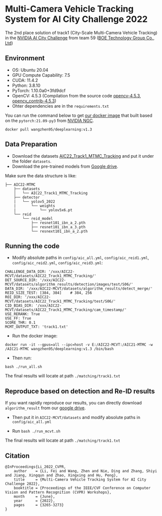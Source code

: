 # Multi-Camera Vehicle Tracking System for AI City Challenge 2022

The 2nd place solution of track1 (City-Scale Multi-Camera Vehicle Tracking) in the [NVIDIA AI City Challenge](https://www.aicitychallenge.org/) from team 59 ([BOE Technology Group Co., Ltd](https://www.boe.com/en))

## Environment 
- OS: Ubuntu 20.04
- GPU Compute Capability: 7.5
- CUDA: 11.4.2
- Python: 3.8.10
- PyTorch: 1.10.0a0+3fd9dcf
- OpenCV: 4.5.3 (Compilation from the source code [opencv-4.5.3](https://github.com/opencv/opencv/archive/refs/tags/4.5.3.tar.gz), [opencv_contrib-4.5.3](https://github.com/opencv/opencv_contrib/archive/refs/tags/4.5.3.tar.gz))
- Ohter dependencies are in the `requirements.txt`

You can run the command below to get [our docker image](https://hub.docker.com/repository/docker/wangzhen95/deeplearning) that built based on the `pytorch:21.09-py3` from [NVIDIA NGC](https://docs.nvidia.com/deeplearning/frameworks/pytorch-release-notes/rel_21-09.html#rel_21-09).
```
docker pull wangzhen95/deeplearning:v1.3
``` 

## Data Preparation
- Download the datasets [AIC22_Track1_MTMC_Tracking](https://www.aicitychallenge.org/2022-data-and-evaluation/)
and put it under the folder `datasets`.
- Download the pre-trained models from [Google drive](https://drive.google.com/drive/folders/1XRFJyZqJ80z6jv9k70N4ULMypMTZw7wg?usp=sharing).

Make sure the data structure is like:
```
├── AIC22-MTMC
    ├── datasets
    │   └── AIC22_Track1_MTMC_Tracking
    ├── detector
    |   └── yolov5_2022
    |       └── weights
    |           └── yolov5x6.pt
    └── reid
        └── reid_model
            ├── resnet101_ibn_a_2.pth
            ├── resnet101_ibn_a_3.pth
            └── resnext101_ibn_a_2.pth
```
## Running the code

- Modify absolute paths in `config/aic_all.yml`, `config/aic_reid1.yml`, `config/aic_reid2.yml`, `config/aic_reid3.yml`:

```
CHALLENGE_DATA_DIR: '/xxx/AIC22-MCVT/datasets/AIC22_Track1_MTMC_Tracking/'
DET_SOURCE_DIR: '/xxx/AIC22-MCVT/datasets/algorithm_results/detection/images/test/S06/'
DATA_DIR: '/xxx/AIC22-MCVT/datasets/algorithm_results/detect_merge/'
REID_SIZE_TEST: [384, 384]    # 384, 256
ROI_DIR: '/xxx/AIC22-MCVT/datasets/AIC22_Track1_MTMC_Tracking/test/S06/'
CID_BIAS_DIR: '/xxx/AIC22-MCVT/datasets/AIC22_Track1_MTMC_Tracking/cam_timestamp/'
USE_RERANK: True
USE_FF: True
SCORE_THR: 0.1
MCMT_OUTPUT_TXT: 'track1.txt'
```
- Run the docker image:
```
docker run -it --gpus=all --ipc=host -v E:/AIC22-MCVT:/AIC21-MTMC -w /AIC21-MTMC wangzhen95/deeplearning:v1.3 /bin/bash
```

- Then run:
```
bash ./run_all.sh
```

The final results will locate at path ```./matching/track1.txt```

## Reproduce based on detection and Re-ID results 
If you want rapidly reproduce our results, you can directly download `algorithm_result` from our [google drive](https://drive.google.com/drive/folders/1XRFJyZqJ80z6jv9k70N4ULMypMTZw7wg?usp=sharing).
- Then put it in `AIC22-MCVT/datasets` and modify absolute paths in `config/aic_all.yml`

- Run `bash ./run_mcvt.sh`

The final results will locate at path ```./matching/track1.txt```

## Citation
```
@InProceedings{Li_2022_CVPR,
    author    = {Li, Fei and Wang, Zhen and Nie, Ding and Zhang, Shiyi and Jiang, Xingqun and Zhao, Xingxing and Hu, Peng},
    title     = {Multi-Camera Vehicle Tracking System for AI City Challenge 2022},
    booktitle = {Proceedings of the IEEE/CVF Conference on Computer Vision and Pattern Recognition (CVPR) Workshops},
    month     = {June},
    year      = {2022},
    pages     = {3265-3273}
}
```
